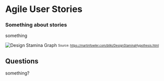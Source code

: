 # Agile User Stories


### Something about stories
something



![Design Stamina Graph](media/designStaminaGraph.gif)
<sub><sup>Source: https://martinfowler.com/bliki/DesignStaminaHypothesis.html</sup></sub>



## Questions

something?

```







```
